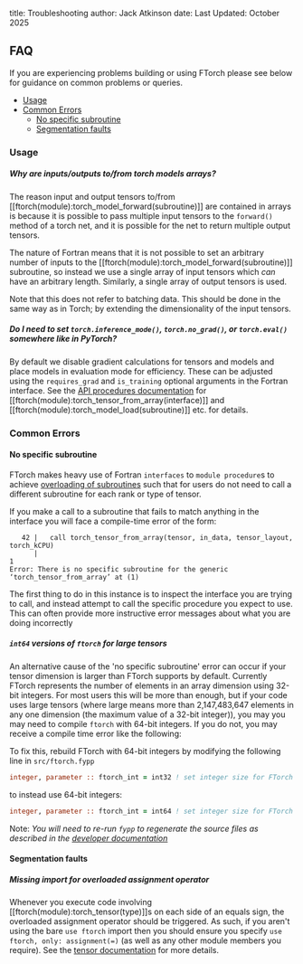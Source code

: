 title: Troubleshooting
author: Jack Atkinson
date: Last Updated: October 2025

## FAQ

If you are experiencing problems building or using FTorch please see below for guidance on common problems or queries.

- [Usage](#usage)
- [Common Errors](#common-errors)
    - [No specific subroutine](#no-specific-subroutine)
    - [Segmentation faults](#segmentation-faults)


### Usage

##### Why are inputs/outputs to/from torch models arrays?

The reason input and output tensors to/from [[ftorch(module):torch_model_forward(subroutine)]]
are contained in arrays is because it is possible to pass multiple input tensors to
the `forward()` method of a torch net, and it is possible for the net to return
multiple output tensors.

The nature of Fortran means that it is not possible to set an arbitrary number
of inputs to the [[ftorch(module):torch_model_forward(subroutine)]] subroutine,
so instead we use a single array of input tensors which _can_ have an arbitrary length.
Similarly, a single array of output tensors is used.

Note that this does not refer to batching data.
This should be done in the same way as in Torch; by extending the dimensionality of
the input tensors.

##### Do I need to set `torch.inference_mode()`, `torch.no_grad()`, or `torch.eval()` somewhere like in PyTorch?

By default we disable gradient calculations for tensors and models and place models in
evaluation mode for efficiency.
These can be adjusted using the `requires_grad` and `is_training` optional arguments
in the Fortran interface. See the [API procedures documentation](|url|/lists/procedures.html)
for [[ftorch(module):torch_tensor_from_array(interface)]] and
[[ftorch(module):torch_model_load(subroutine)]] etc. for details.


### Common Errors

#### No specific subroutine

FTorch makes heavy use of Fortran `interfaces` to `module procedure`s to achieve
[overloading of subroutines](https://fortran-lang.org/learn/oop_features_in_fortran/object_based_programming_techniques/)
such that for users do not need to call a different subroutine for each rank or type
of tensor.

If you make a call to a subroutine that fails to match anything in the interface
you will face a compile-time error of the form:
```
   42 |   call torch_tensor_from_array(tensor, in_data, tensor_layout, torch_kCPU)
      |                                                                          1
Error: There is no specific subroutine for the generic ‘torch_tensor_from_array’ at (1)
```

The first thing to do in this instance is to inspect the interface you are trying to
call, and instead attempt to call the specific procedure you expect to use.
This can often provide more instructive error messages about what you are doing
incorrectly

##### `int64` versions of `ftorch` for large tensors

An alternative cause of the 'no specific subroutine' error can occur if your tensor
dimension is larger than FTorch supports by default.
Currently FTorch represents the number of elements in an array dimension using
32-bit integers. For most users this will be more than enough, but if your code
uses large tensors (where large means more than 2,147,483,647 elements
in any one dimension (the maximum value of a 32-bit integer)), you may you may
need to compile `ftorch` with 64-bit integers. If you do not, you may receive a
compile time error like the following:

To fix this, rebuild FTorch with 64-bit integers by modifying the following line in
`src/ftorch.fypp`
```fortran
integer, parameter :: ftorch_int = int32 ! set integer size for FTorch library
```
to instead use 64-bit integers:
```fortran
integer, parameter :: ftorch_int = int64 ! set integer size for FTorch library
```
Note: _You will need to re-run `fypp` to regenerate the source files as described in the 
[developer documentation](|page|/developer/developer.html)_


#### Segmentation faults

##### Missing import for overloaded assignment operator

Whenever you execute code involving [[ftorch(module):torch_tensor(type)]]s on each side
of an equals sign, the overloaded assignment operator should be triggered.
As such, if you aren't using the bare `use ftorch` import then you should ensure you
specify `use ftorch, only: assignment(=)` (as well as any other module members you
require). See the [tensor documentation](|page|/usage/tensor.html) for more details.
